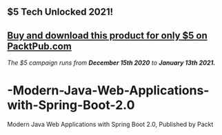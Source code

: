 ## $5 Tech Unlocked 2021!
[Buy and download this product for only $5 on PacktPub.com](https://www.packtpub.com/)
-----
*The $5 campaign         runs from __December 15th 2020__ to __January 13th 2021.__*

# -Modern-Java-Web-Applications-with-Spring-Boot-2.0
 Modern Java Web Applications with Spring Boot 2.0, Published by Packt
